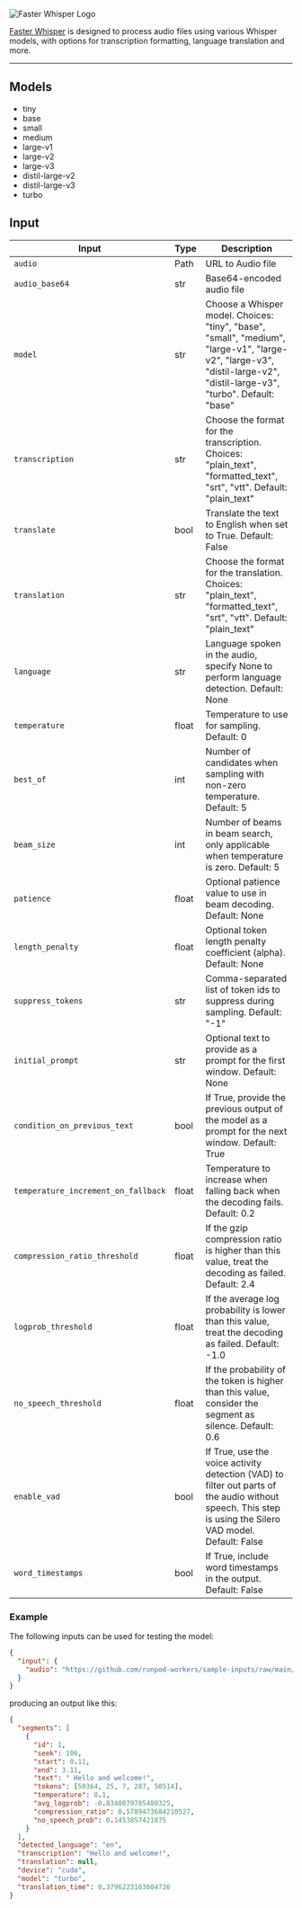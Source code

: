 ![Faster Whisper Logo](https://5ccaof7hvfzuzf4p.public.blob.vercel-storage.com/banner-pjbGKw0buxbWGhMVC165Gf9qgqWo7I.jpeg)

[Faster Whisper](https://github.com/guillaumekln/faster-whisper) is designed to process audio files using various Whisper models, with options for transcription formatting, language translation and more.

---

## Models

- tiny
- base
- small
- medium
- large-v1
- large-v2
- large-v3
- distil-large-v2
- distil-large-v3
- turbo

## Input

| Input                               | Type  | Description                                                                                                                                                            |
| ----------------------------------- | ----- | ---------------------------------------------------------------------------------------------------------------------------------------------------------------------- |
| `audio`                             | Path  | URL to Audio file                                                                                                                                                      |
| `audio_base64`                      | str   | Base64-encoded audio file                                                                                                                                              |
| `model`                             | str   | Choose a Whisper model. Choices: "tiny", "base", "small", "medium", "large-v1", "large-v2", "large-v3", "distil-large-v2", "distil-large-v3", "turbo". Default: "base" |
| `transcription`                     | str   | Choose the format for the transcription. Choices: "plain_text", "formatted_text", "srt", "vtt". Default: "plain_text"                                                  |
| `translate`                         | bool  | Translate the text to English when set to True. Default: False                                                                                                         |
| `translation`                       | str   | Choose the format for the translation. Choices: "plain_text", "formatted_text", "srt", "vtt". Default: "plain_text"                                                    |
| `language`                          | str   | Language spoken in the audio, specify None to perform language detection. Default: None                                                                                |
| `temperature`                       | float | Temperature to use for sampling. Default: 0                                                                                                                            |
| `best_of`                           | int   | Number of candidates when sampling with non-zero temperature. Default: 5                                                                                               |
| `beam_size`                         | int   | Number of beams in beam search, only applicable when temperature is zero. Default: 5                                                                                   |
| `patience`                          | float | Optional patience value to use in beam decoding. Default: None                                                                                                         |
| `length_penalty`                    | float | Optional token length penalty coefficient (alpha). Default: None                                                                                                       |
| `suppress_tokens`                   | str   | Comma-separated list of token ids to suppress during sampling. Default: "-1"                                                                                           |
| `initial_prompt`                    | str   | Optional text to provide as a prompt for the first window. Default: None                                                                                               |
| `condition_on_previous_text`        | bool  | If True, provide the previous output of the model as a prompt for the next window. Default: True                                                                       |
| `temperature_increment_on_fallback` | float | Temperature to increase when falling back when the decoding fails. Default: 0.2                                                                                        |
| `compression_ratio_threshold`       | float | If the gzip compression ratio is higher than this value, treat the decoding as failed. Default: 2.4                                                                    |
| `logprob_threshold`                 | float | If the average log probability is lower than this value, treat the decoding as failed. Default: -1.0                                                                   |
| `no_speech_threshold`               | float | If the probability of the token is higher than this value, consider the segment as silence. Default: 0.6                                                               |
| `enable_vad`                        | bool  | If True, use the voice activity detection (VAD) to filter out parts of the audio without speech. This step is using the Silero VAD model. Default: False               |
| `word_timestamps`                   | bool  | If True, include word timestamps in the output. Default: False                                                                                                         |

### Example

The following inputs can be used for testing the model:

```json
{
  "input": {
    "audio": "https://github.com/runpod-workers/sample-inputs/raw/main/audio/gettysburg.wav"
  }
}
```

producing an output like this:

```json
{
  "segments": [
    {
      "id": 1,
      "seek": 106,
      "start": 0.11,
      "end": 3.11,
      "text": " Hello and welcome!",
      "tokens": [50364, 25, 7, 287, 50514],
      "temperature": 0.1,
      "avg_logprob": -0.8348079785480325,
      "compression_ratio": 0.5789473684210527,
      "no_speech_prob": 0.1453857421875
    }
  ],
  "detected_language": "en",
  "transcription": "Hello and welcome!",
  "translation": null,
  "device": "cuda",
  "model": "turbo",
  "translation_time": 0.3796223163604736
}
```
